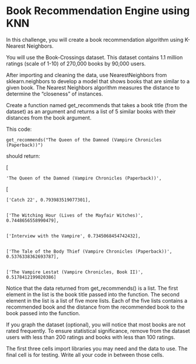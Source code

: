 # Book Recommendation Engine using KNN

In this challenge, you will create a book recommendation algorithm using K-Nearest Neighbors.

You will use the Book-Crossings dataset. This dataset contains 1.1 million ratings (scale of 1-10) of 270,000 books by 90,000 users.

After importing and cleaning the data, use NearestNeighbors from sklearn.neighbors to develop a model that shows books that are similar to a given book. The Nearest Neighbors algorithm measures the distance to determine the “closeness” of instances.

Create a function named get_recommends that takes a book title (from the dataset) as an argument and returns a list of 5 similar books with their distances from the book argument.

This code:

    get_recommends("The Queen of the Damned (Vampire Chronicles (Paperback))")
should return:

[
  
    'The Queen of the Damned (Vampire Chronicles (Paperback))',
  [ 
   
    ['Catch 22', 0.793983519077301], 
    
   
    ['The Witching Hour (Lives of the Mayfair Witches)', 0.7448656558990479], 
    
   
    ['Interview with the Vampire', 0.7345068454742432],
    
    
    ['The Tale of the Body Thief (Vampire Chronicles (Paperback))', 0.5376338362693787],
    
    
    ['The Vampire Lestat (Vampire Chronicles, Book II)', 0.5178412199020386]
  
  

Notice that the data returned from get_recommends() is a list. The first element in the list is the book title passed into the function. The second element in the list is a list of five more lists. Each of the five lists contains a recommended book and the distance from the recommended book to the book passed into the function.

If you graph the dataset (optional), you will notice that most books are not rated frequently. To ensure statistical significance, remove from the dataset users with less than 200 ratings and books with less than 100 ratings.

The first three cells import libraries you may need and the data to use. The final cell is for testing. Write all your code in between those cells.


